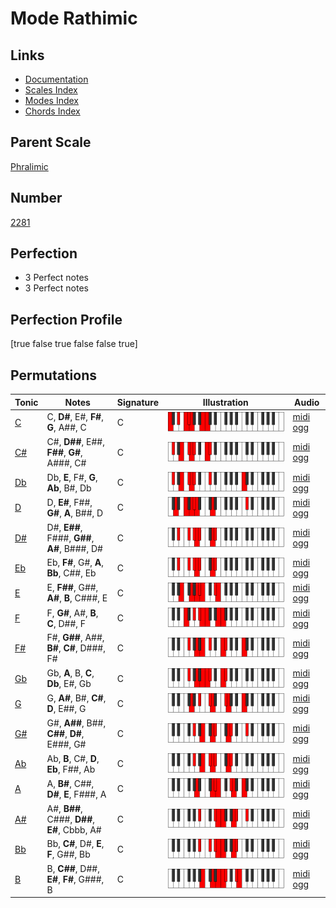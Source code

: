 # Mode Rathimic

## Links

- [Documentation](index.md)
- [Scales Index](Scales.md)
- [Modes Index](Modes.md)
- [Chords Index](Chords.md)

## Parent Scale

[Phralimic](ScalePhralimic.md)

## Number

[2281](https://ianring.com/musictheory/scales/2281)

## Perfection

- 3 Perfect notes
- 3 Perfect notes

## Perfection Profile

[true false true false false true]

## Permutations

| Tonic | Notes | Signature | Illustration | Audio |
|-------|-------|-----------|--------------|-------|
| [C](ModeCNaturalRathimic.md) | C, **D#**, E#, **F#**, **G**, A##, C | C | ![CNaturalRathimic](ModeCNaturalRathimic.png) | [midi](ModeCNaturalRathimic.mid) [ogg](ModeCNaturalRathimic.ogg) |
| [C#](ModeCSharpRathimic.md) | C#, **D##**, E##, **F##**, **G#**, A###, C# | C | ![CSharpRathimic](ModeCSharpRathimic.png) | [midi](ModeCSharpRathimic.mid) [ogg](ModeCSharpRathimic.ogg) |
| [Db](ModeDFlatRathimic.md) | Db, **E**, F#, **G**, **Ab**, B#, Db | C | ![DFlatRathimic](ModeDFlatRathimic.png) | [midi](ModeDFlatRathimic.mid) [ogg](ModeDFlatRathimic.ogg) |
| [D](ModeDNaturalRathimic.md) | D, **E#**, F##, **G#**, **A**, B##, D | C | ![DNaturalRathimic](ModeDNaturalRathimic.png) | [midi](ModeDNaturalRathimic.mid) [ogg](ModeDNaturalRathimic.ogg) |
| [D#](ModeDSharpRathimic.md) | D#, **E##**, F###, **G##**, **A#**, B###, D# | C | ![DSharpRathimic](ModeDSharpRathimic.png) | [midi](ModeDSharpRathimic.mid) [ogg](ModeDSharpRathimic.ogg) |
| [Eb](ModeEFlatRathimic.md) | Eb, **F#**, G#, **A**, **Bb**, C##, Eb | C | ![EFlatRathimic](ModeEFlatRathimic.png) | [midi](ModeEFlatRathimic.mid) [ogg](ModeEFlatRathimic.ogg) |
| [E](ModeENaturalRathimic.md) | E, **F##**, G##, **A#**, **B**, C###, E | C | ![ENaturalRathimic](ModeENaturalRathimic.png) | [midi](ModeENaturalRathimic.mid) [ogg](ModeENaturalRathimic.ogg) |
| [F](ModeFNaturalRathimic.md) | F, **G#**, A#, **B**, **C**, D##, F | C | ![FNaturalRathimic](ModeFNaturalRathimic.png) | [midi](ModeFNaturalRathimic.mid) [ogg](ModeFNaturalRathimic.ogg) |
| [F#](ModeFSharpRathimic.md) | F#, **G##**, A##, **B#**, **C#**, D###, F# | C | ![FSharpRathimic](ModeFSharpRathimic.png) | [midi](ModeFSharpRathimic.mid) [ogg](ModeFSharpRathimic.ogg) |
| [Gb](ModeGFlatRathimic.md) | Gb, **A**, B, **C**, **Db**, E#, Gb | C | ![GFlatRathimic](ModeGFlatRathimic.png) | [midi](ModeGFlatRathimic.mid) [ogg](ModeGFlatRathimic.ogg) |
| [G](ModeGNaturalRathimic.md) | G, **A#**, B#, **C#**, **D**, E##, G | C | ![GNaturalRathimic](ModeGNaturalRathimic.png) | [midi](ModeGNaturalRathimic.mid) [ogg](ModeGNaturalRathimic.ogg) |
| [G#](ModeGSharpRathimic.md) | G#, **A##**, B##, **C##**, **D#**, E###, G# | C | ![GSharpRathimic](ModeGSharpRathimic.png) | [midi](ModeGSharpRathimic.mid) [ogg](ModeGSharpRathimic.ogg) |
| [Ab](ModeAFlatRathimic.md) | Ab, **B**, C#, **D**, **Eb**, F##, Ab | C | ![AFlatRathimic](ModeAFlatRathimic.png) | [midi](ModeAFlatRathimic.mid) [ogg](ModeAFlatRathimic.ogg) |
| [A](ModeANaturalRathimic.md) | A, **B#**, C##, **D#**, **E**, F###, A | C | ![ANaturalRathimic](ModeANaturalRathimic.png) | [midi](ModeANaturalRathimic.mid) [ogg](ModeANaturalRathimic.ogg) |
| [A#](ModeASharpRathimic.md) | A#, **B##**, C###, **D##**, **E#**, Cbbb, A# | C | ![ASharpRathimic](ModeASharpRathimic.png) | [midi](ModeASharpRathimic.mid) [ogg](ModeASharpRathimic.ogg) |
| [Bb](ModeBFlatRathimic.md) | Bb, **C#**, D#, **E**, **F**, G##, Bb | C | ![BFlatRathimic](ModeBFlatRathimic.png) | [midi](ModeBFlatRathimic.mid) [ogg](ModeBFlatRathimic.ogg) |
| [B](ModeBNaturalRathimic.md) | B, **C##**, D##, **E#**, **F#**, G###, B | C | ![BNaturalRathimic](ModeBNaturalRathimic.png) | [midi](ModeBNaturalRathimic.mid) [ogg](ModeBNaturalRathimic.ogg) |
